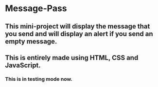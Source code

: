 # Message-Pass
## This mini-project will display the message that you send and will display an alert if you send an empty message.
## This is entirely made using HTML, CSS and JavaScript.
### This is in testing mode now.
